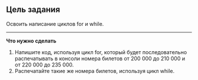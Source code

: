 ## Цель задания

Освоить написание циклов for и while.

---
**Что нужно сделать**

1.	Напишите код, используя цикл for, который будет последовательно распечатывать в консоли номера билетов от 200 000 до 210 000 и от 220 000 до 235 000.
2.	Распечатайте такие же номера билетов, используя цикл while.
